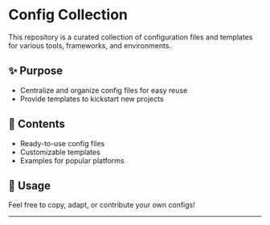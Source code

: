 # Config Collection

This repository is a curated collection of configuration files and templates for various tools, frameworks, and environments.

## ✨ Purpose

- Centralize and organize config files for easy reuse
- Provide templates to kickstart new projects

## 📁 Contents

- Ready-to-use config files
- Customizable templates
- Examples for popular platforms

## 🚀 Usage

Feel free to copy, adapt, or contribute your own configs!

---
